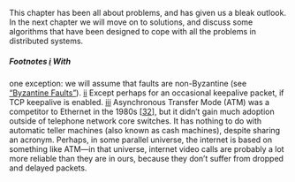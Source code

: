 This chapter has been all about problems, and has given us a bleak outlook. In the next chapter we
will move on to solutions, and discuss some algorithms that have been designed to cope with all the
problems in distributed systems. ##### Footnotes [i](ch08.html#idm140605761218736-marker) With
one exception: we will assume that faults are non-Byzantine (see
[“Byzantine Faults”](#sec_distributed_byzantine)). [ii](ch08.html#idm140605760908512-marker) Except perhaps for an
occasional keepalive packet, if TCP keepalive is enabled. [iii](ch08.html#idm140605760900048-marker) Asynchronous
Transfer Mode (ATM) was a competitor to Ethernet in the 1980s
[[32](ch08.html#Keshav1997wb)], but it didn’t gain much adoption
outside of telephone network core switches. It has nothing to do with automatic teller machines
(also known as cash machines), despite sharing an acronym. Perhaps, in some parallel universe, the
internet is based on something like ATM—in that universe, internet video calls are probably a lot
more reliable than they are in ours, because they don’t suffer from dropped and delayed packets.
